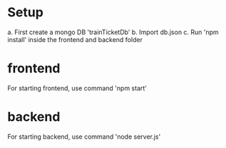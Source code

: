 # Setup

a. First create a mongo DB 'trainTicketDb'
b. Import db.json
c. Run 'npm install' inside the frontend and backend folder

# frontend

For starting frontend, use command 'npm start'

# backend

For starting backend, use command 'node server.js'

